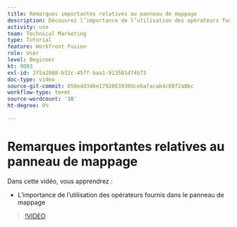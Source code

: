 ```yaml
---
title: Remarques importantes relatives au panneau de mappage
description: Découvrez l’importance de l’utilisation des opérateurs fournis dans le panneau de mappage dans [!DNL Adobe Workfront Fusion].
activity: use
team: Technical Marketing
type: Tutorial
feature: Workfront Fusion
role: User
level: Beginner
kt: 9003
exl-id: 2f5a2088-b32c-457f-baa1-913501d74b73
doc-type: video
source-git-commit: 650e4d346e1792863930dcebafacab4c88f2a8bc
workflow-type: tm+mt
source-wordcount: '38'
ht-degree: 0%

---
```


# Remarques importantes relatives au panneau de mappage

Dans cette vidéo, vous apprendrez :

* L’importance de l’utilisation des opérateurs fournis dans le panneau de mappage

>[!VIDEO](https://video.tv.adobe.com/v/335263/?quality=12&learn=on)
